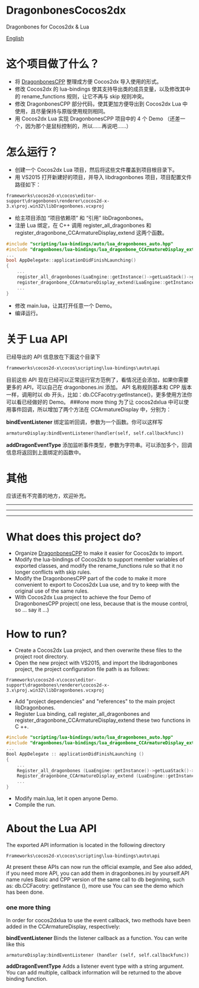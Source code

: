 # DragonbonesCocos2dx
Dragonbones for Cocos2dx & Lua

[English](#what-does-this-project-do)

# 这个项目做了什么？
* 将 [DragonbonesCPP](https://github.com/DragonBones/DragonBonesCPP) 整理成方便 Cocos2dx 导入使用的形式。
* 修改 Cocos2dx 的 lua-bindings 使其支持导出类的成员变量，以及修改其中的 rename_functions 规则，让它不再与 skip 规则冲突。
* 修改 DragonbonesCPP 部分代码，使其更加方便导出到 Cocos2dx Lua 中使用，且尽量保持与原版使用规则相同。
* 用 Cocos2dx Lua 实现 DragonbonesCPP 项目中的 4 个 Demo （还差一个，因为那个是鼠标控制的，所以……再说吧……）

# 怎么运行？
* 创建一个 Cocos2dx Lua 项目，然后将这些文件覆盖到项目根目录下。
* 用 VS2015 打开新建好的项目，并导入 libdragonbones 项目，项目配置文件路径如下：

`frameworks\cocos2d-x\cocos\editor-support\dragonbones\renderer\cocos2d-x-3.x\proj.win32\libDragonbones.vcxproj`

* 给主项目添加 “项目依赖项” 和 “引用” libDragonbones。
* 注册 Lua 绑定，在 C++ 调用 register_all_dragonbones 和 register_dragonbone_CCArmatureDisplay_extend 这两个函数。
```cpp
#include "scripting/lua-bindings/auto/lua_dragonbones_auto.hpp"
#include "dragonbones/lua-bindings/lua_dragonbone_CCArmatureDisplay_extend.h"
...
bool AppDelegate::applicationDidFinishLaunching()
{
    ...
    register_all_dragonbones(LuaEngine::getInstance()->getLuaStack()->getLuaState());
    register_dragonbone_CCArmatureDisplay_extend(LuaEngine::getInstance()->getLuaStack()->getLuaState());
    ...
}
```
* 修改 main.lua，让其打开任意一个 Demo。
* 编译运行。

# 关于 Lua API
已经导出的 API 信息放在下面这个目录下

`frameworks\cocos2d-x\cocos\scripting\lua-bindings\auto\api`

目前这些 API 现在已经可以正常运行官方范例了，看情况还会添加，如果你需要更多的 API，可以自己在 dragonbones.ini 添加。
API 名称规则基本和 CPP 版本一样，调用时以 db 开头，比如：db.CCFacotry:getInstance()，更多使用方法你可以看已经做好的 Demo。
###one more thing
为了让 cocos2dxlua 中可以使用事件回调，所以增加了两个方法在 CCArmatureDisplay 中，分别为：

**bindEventListener** 绑定监听回调，参数为一个函数。你可以这样写 

`armatureDisplay:bindEventListener(handler(self, self.callbackfunc))`

**addDragonEventType** 添加监听事件类型，参数为字符串。可以添加多个，回调信息将返回到上面绑定的函数中。

# 其他
应该还有不完善的地方，欢迎补充。


------------

------------

------------

# What does this project do?
* Organize [DragonbonesCPP](https://github.com/DragonBones/DragonBonesCPP) to make it easier for Cocos2dx to import.
* Modify the lua-bindings of Cocos2dx to support member variables of exported classes, and modify the rename_functions rule so that it no longer conflicts with skip rules.
* Modify the DragonbonesCPP part of the code to make it more convenient to export to Cocos2dx Lua use, and try to keep with the original use of the same rules.
* With Cocos2dx Lua project to achieve the four Demo of DragonbonesCPP project( one less, because that is the mouse control, so ... say it ...)

# How to run?
- Create a Cocos2dx Lua project, and then overwrite these files to the project root directory.
- Open the new project with VS2015, and import the libdragonbones project, the project configuration file path is as follows:

`Frameworks\cocos2d-x\cocos\editor-support\dragonbones\renderer\cocos2d-x-3.x\proj.win32\libDragonbones.vcxproj`

- Add "project dependencies" and "references" to the main project libDragonbones.
- Register Lua binding, call  register_all_dragonbones and register_dragonbone_CCArmatureDisplay_extend these two functions in C ++.
```cpp
#include "scripting/lua-bindings/auto/lua_dragonbones_auto.hpp"
#include "dragonbones/lua-bindings/lua_dragonbone_CCArmatureDisplay_extend.h"
...
Bool AppDelegate :: applicationDidFinishLaunching ()
{
    ...
    Register_all_dragonbones (LuaEngine::getInstance()->getLuaStack()->getLuaState());
    Register_dragonbone_CCArmatureDisplay_extend (LuaEngine::getInstance()->getLuaStack()->getLuaState());
    ...
}
```
- Modify main.lua, let it open anyone Demo.
- Compile the run.

# About the Lua API
The exported API information is located in the following directory

`Frameworks\cocos2d-x\cocos\scripting\lua-bindings\auto\api`

At present these APIs can now run the official example, and See also added, if you need more API, you can add them in dragonbones.ini by yourself.API name rules Basic and CPP version of the same call to db beginning, such as: db.CCFacotry: getInstance (), more use You can see the demo which has been done.
### one more thing
In order for cocos2dxlua to use the event callback, two methods have been added in the CCArmatureDisplay, respectively:

**bindEventListener** Binds the listener callback as a function. You can write like this

`armatureDisplay:bindEventListener (handler (self, self.callbackfunc))`

**addDragonEventType** Adds a listener event type with a string argument. You can add multiple, callback information will be returned to the above binding function.
